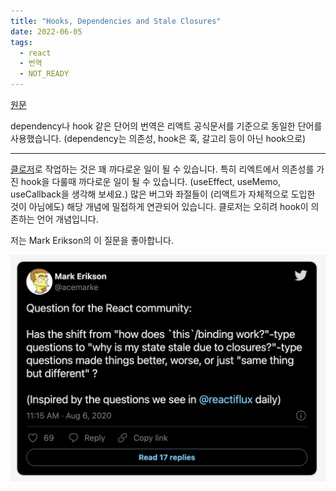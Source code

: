 ```yaml
---
title: "Hooks, Dependencies and Stale Closures"
date: 2022-06-05
tags:
  - react
  - 번역
  - NOT_READY
---
```


[원문](https://tkdodo.eu/blog/hooks-dependencies-and-stale-closures)

dependency나 hook 같은 단어의 번역은 리액트 공식문서를 기준으로 동일한 단어를 사용했습니다. (dependency는 의존성, hook은 훅, 갈고리 등이 아닌 hook으로)

---

[클로저](<https://ko.wikipedia.org/wiki/%ED%81%B4%EB%A1%9C%EC%A0%80_(%EC%BB%B4%ED%93%A8%ED%84%B0_%ED%94%84%EB%A1%9C%EA%B7%B8%EB%9E%98%EB%B0%8D)>)로 작업하는 것은 꽤 까다로운 일이 될 수 있습니다. 특히 리엑트에서 의존성를 가진 hook을 다룰때 까다로운 일이 될 수 있습니다. (useEffect, useMemo, useCallback을 생각해 보세요.) 많은 버그와 좌절들이 (리액트가 자체적으로 도입한 것이 아님에도) 해당 개념에 밀접하게 연관되어 있습니다. 클로저는 오히려 hook이 의존하는 언어 개념입니다.

저는 Mark Erikson의 이 질문을 좋아합니다.

![mark-erikson-tweet](./assets/hook-closure-1.png)
